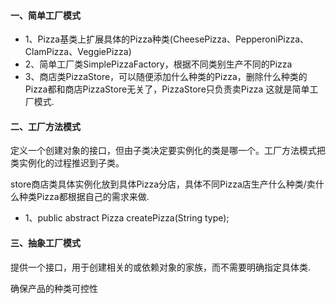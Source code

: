 #### 一、简单工厂模式

* 1、Pizza基类上扩展具体的Pizza种类(CheesePizza、PepperoniPizza、ClamPizza、VeggiePizza)
* 2、简单工厂类SimplePizzaFactory，根据不同类别生产不同的Pizza
* 3、商店类PizzaStore，可以随便添加什么种类的Pizza，删除什么种类的Pizza都和商店PizzaStore无关了，PizzaStore只负责卖Pizza 这就是简单工厂模式.

#### 二、工厂方法模式
定义一个创建对象的接口，但由子类决定要实例化的类是哪一个。工厂方法模式把类实例化的过程推迟到子类。

store商店类具体实例化放到具体Pizza分店，具体不同Pizza店生产什么种类/卖什么种类Pizza都根据自己的需求来做.

* 1、public abstract Pizza createPizza(String type); 

#### 三、抽象工厂模式

提供一个接口，用于创建相关的或依赖对象的家族，而不需要明确指定具体类.

确保产品的种类可控性
